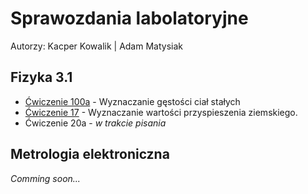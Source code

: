 # Sprawozdania labolatoryjne
Autorzy: Kacper Kowalik | Adam Matysiak

## Fizyka 3.1

- [Ćwiczenie 100a](https://github.com/Ph4ntix/Labolatoria/blob/main/Fizyka%203.1/100a/fizyka_lab_100a.pdf) - Wyznaczanie gęstości ciał stałych
- [Ćwiczenie 17](https://github.com/Ph4ntix/Labolatoria/blob/main/Fizyka%203.1/17/fizyka_lab_17.pdf) - Wyznaczanie wartości przyspieszenia ziemskiego.
- Ćwiczenie 20a - *w trakcie pisania*

## Metrologia elektroniczna

*Comming soon...*
